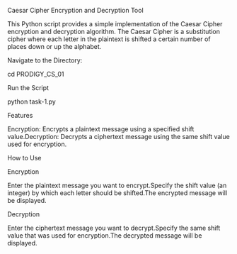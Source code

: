 Caesar Cipher Encryption and Decryption Tool

This Python script provides a simple implementation of the Caesar Cipher encryption and decryption algorithm. The Caesar Cipher is a substitution cipher where each letter in the plaintext is shifted a certain number of places down or up the alphabet.

Navigate to the Directory:

cd PRODIGY_CS_01

Run the Script

python task-1.py

Features

Encryption: Encrypts a plaintext message using a specified shift value.Decryption: Decrypts a ciphertext message using the same shift value used for encryption.

How to Use

Encryption

Enter the plaintext message you want to encrypt.Specify the shift value (an integer) by which each letter should be shifted.The encrypted message will be displayed.

Decryption

Enter the ciphertext message you want to decrypt.Specify the same shift value that was used for encryption.The decrypted message will be displayed.

